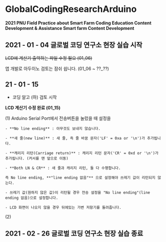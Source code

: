 # GlobalCodingResearchArduino

__2021 PNU Field Practice about Smart Farm Coding Education Content Development & Assistance Smart farm Content Development__

## 2021 - 01 - 04 글로벌 코딩 연구소 현장 실습 시작

~~LCD에 계산기 출력하는 파일 수정 필요 (01_06)~~

앱 개발로 아두이노 검토는 잠쉬 쉽니다. (01_06 ~ ??_??) 

21 - 01 - 15
------------

- 코딩 알고 (하) 검토 시작

**LCD 계산기 수정 완료 (01_15)**

 (1) Arduino Serial Port에서 전송버튼을 눌렀을 때 설정을
        
    - **No line ending** : 아무것도 보내지 않습니다.
    
    - **새 줄(new line)** : 새 줄, 즉 줄 바꿈 문자('LF' = 0xa or '\n')가 추가됩니다.
  
    - **캐리지 리턴(Carriage return)** : 캐리지 리턴 문자('CR' = 0xd or '\n')가 추가됩니다. (커서를 맨 앞으로 이동)
  
    - **Both LN & CR** : 새 줄과 캐리지 리턴, 둘 다 수행합니다.
  
    즉 No line ending, **"line ending 없음"** 으로 설정해야 쓰레기 값이 리턴되지 않는다.

    - 쓰레기 값(원하지 않은 값)이 리턴될 경우 전송 설정을 "No line ending"(line ending 없음)으로 설정합니다.

    - LCD 화면이 나오지 않을 경우 뒤에있는 가변 저항기를 돌려줍니다.

 (2)

## 2021 - 02 - 26 글로벌 코딩 연구소 현장 실습 종료
